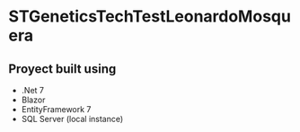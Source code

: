 # STGeneticsTechTestLeonardoMosquera

## Proyect built using
 - .Net 7
 - Blazor
 - EntityFramework 7
 - SQL Server (local instance)
